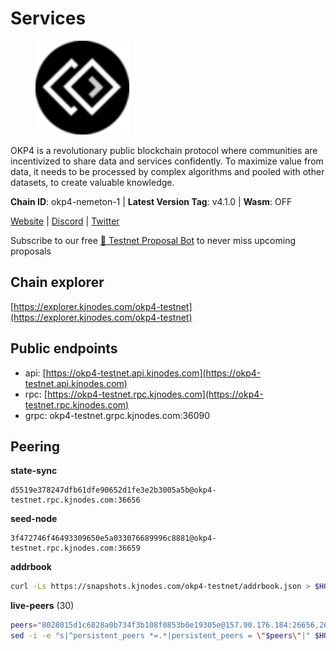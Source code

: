 # Services

<figure><img src="https://raw.githubusercontent.com/kj89/cosmos-images/main/logos/okp4.png" width="150" alt=""><figcaption></figcaption></figure>

OKP4 is a revolutionary public blockchain protocol where communities are incentivized to  share data and services confidently. To maximize value from data, it needs to be processed  by complex algorithms and pooled with other datasets, to create valuable knowledge.

**Chain ID**: okp4-nemeton-1 | **Latest Version Tag**: v4.1.0 | **Wasm**: OFF

[Website](https://okp4.network) | [Discord](https://discord.gg/okp4) | [Twitter](https://twitter.com/OKP4_Protocol)



Subscribe to our free [🤖 Testnet Proposal Bot](https://t.me/kjnodes_testnet_proposal_bot) to never miss upcoming proposals


## Chain explorer
[https://explorer.kjnodes.com/okp4-testnet](https://explorer.kjnodes.com/okp4-testnet)

## Public endpoints

* api: [https://okp4-testnet.api.kjnodes.com](https://okp4-testnet.api.kjnodes.com)
* rpc: [https://okp4-testnet.rpc.kjnodes.com](https://okp4-testnet.rpc.kjnodes.com)
* grpc: okp4-testnet.grpc.kjnodes.com:36090

## Peering

**state-sync**

```text
d5519e378247dfb61dfe90652d1fe3e2b3005a5b@okp4-testnet.rpc.kjnodes.com:36656
```

**seed-node**

```text
3f472746f46493309650e5a033076689996c8881@okp4-testnet.rpc.kjnodes.com:36659
```

**addrbook**
```bash
curl -Ls https://snapshots.kjnodes.com/okp4-testnet/addrbook.json > $HOME/.okp4d/config/addrbook.json
```

**live-peers** (30)
```bash
peers="8028015d1c6828a0b734f3b108f0853b0e19305e@157.90.176.184:26656,264256d32511c512a0a9d4098310a057c9999fd1@65.21.90.141:12234,8527f34bd6e542304809386896997d12d80e5e0e@65.108.237.232:29656,d5519e378247dfb61dfe90652d1fe3e2b3005a5b@65.109.68.190:36656,ead118d7cbe51cbabf5a77b69db7255512f41023@88.208.34.134:60656,0521f5697fd89fc58bfbe0867525a9fe9efc12f4@65.109.154.182:38656,7dfc61d3ac9f6da7fa9f4893bc0ffa17ef8006e6@185.111.159.139:36656,eef77b5ae1c37f3e5809ff928c329dde906be388@65.108.133.73:21656,42fbb917fca6787bc3ab774865f4bb1ef950f114@65.108.226.26:30656,14f8949ab0a276d2e55c8fa6255430881978a619@185.192.96.236:26656,8cdeb85dada114c959c36bb59ce258c65ae3a09c@88.198.242.163:36656,fff0a8c202befd9459ff93783a0e7756da305fe3@38.242.150.63:16656,b0b56d944cf1cc569a1e77e0923e075bad94d755@141.95.145.41:28656,874373b78d2cd50e716aa464bf407581d9305655@94.250.201.130:27656,d1c1b729eff9afe7dfd371f190df6282c82ccfad@65.109.89.5:31656,6a66a38bdd5895ec6f1ce18b3430860a30e18e02@142.132.149.118:26656,603828b0b21b150ece5aeee9d548a259d08348ec@65.108.224.156:26656,78d923333e39e747c6a7fbfcc822ec6279990556@91.211.251.232:28656,5c2a752c9b1952dbed075c56c600c3a79b58c395@95.214.55.232:26996,74349a1cb9479b291866debe2042de8a2e88b850@65.108.233.109:17656,d1a0ff9bd7ea1ebd06bc7158f3523f5e557328be@163.172.135.127:26656,1e48c09a0f78070e90ed49b2e3d59f8fdc188e74@162.55.234.70:55156,854cc8b83a48ba4394c1940b57d0f42ec013e033@38.242.251.204:26656,8a7605d8ae4338de5b7a0d5c70244ce05e377630@85.10.200.221:26656,0ef08b8e85a4803b75ed5d32f13e0b4f78afe855@65.109.80.158:13656,643988550263605405a7968c38fd11653bf75cd0@38.242.252.104:26656,9c462b1c0ba63115bd70c3bd4f2935fcb93721d0@65.21.170.3:42656,fe8bd9375c43a7cc6ef27e62d56af341a62e67c9@95.217.202.49:30656,9928d19b7663a6fa639eb7c1ee239e671edcbdb2@5.9.147.22:26616,c6abcdff7b29159bf5be14f43c8e877648136468@51.159.2.19:22879"
sed -i -e "s|^persistent_peers *=.*|persistent_peers = \"$peers\"|" $HOME/.okp4d/config/config.toml
```

